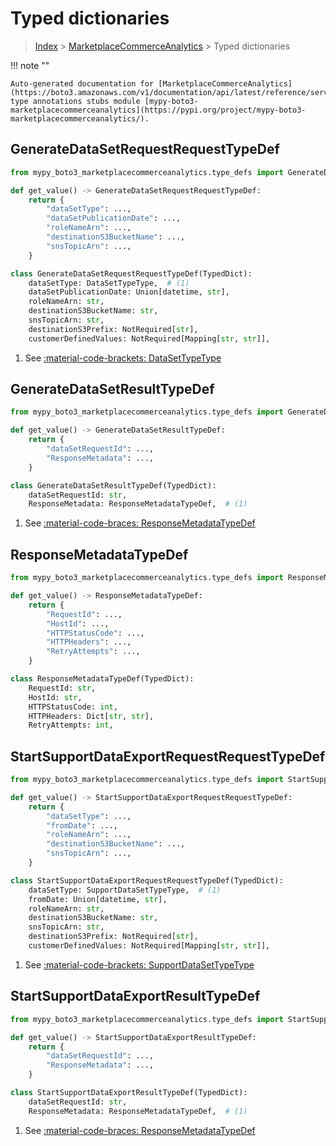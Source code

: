 # Typed dictionaries

> [Index](../README.md) > [MarketplaceCommerceAnalytics](./README.md) > Typed dictionaries

!!! note ""

    Auto-generated documentation for [MarketplaceCommerceAnalytics](https://boto3.amazonaws.com/v1/documentation/api/latest/reference/services/marketplacecommerceanalytics.html#MarketplaceCommerceAnalytics)
    type annotations stubs module [mypy-boto3-marketplacecommerceanalytics](https://pypi.org/project/mypy-boto3-marketplacecommerceanalytics/).

## GenerateDataSetRequestRequestTypeDef

```python title="Usage Example"
from mypy_boto3_marketplacecommerceanalytics.type_defs import GenerateDataSetRequestRequestTypeDef

def get_value() -> GenerateDataSetRequestRequestTypeDef:
    return {
        "dataSetType": ...,
        "dataSetPublicationDate": ...,
        "roleNameArn": ...,
        "destinationS3BucketName": ...,
        "snsTopicArn": ...,
    }
```

```python title="Definition"
class GenerateDataSetRequestRequestTypeDef(TypedDict):
    dataSetType: DataSetTypeType,  # (1)
    dataSetPublicationDate: Union[datetime, str],
    roleNameArn: str,
    destinationS3BucketName: str,
    snsTopicArn: str,
    destinationS3Prefix: NotRequired[str],
    customerDefinedValues: NotRequired[Mapping[str, str]],
```

1. See [:material-code-brackets: DataSetTypeType](./literals.md#datasettypetype) 
## GenerateDataSetResultTypeDef

```python title="Usage Example"
from mypy_boto3_marketplacecommerceanalytics.type_defs import GenerateDataSetResultTypeDef

def get_value() -> GenerateDataSetResultTypeDef:
    return {
        "dataSetRequestId": ...,
        "ResponseMetadata": ...,
    }
```

```python title="Definition"
class GenerateDataSetResultTypeDef(TypedDict):
    dataSetRequestId: str,
    ResponseMetadata: ResponseMetadataTypeDef,  # (1)
```

1. See [:material-code-braces: ResponseMetadataTypeDef](./type_defs.md#responsemetadatatypedef) 
## ResponseMetadataTypeDef

```python title="Usage Example"
from mypy_boto3_marketplacecommerceanalytics.type_defs import ResponseMetadataTypeDef

def get_value() -> ResponseMetadataTypeDef:
    return {
        "RequestId": ...,
        "HostId": ...,
        "HTTPStatusCode": ...,
        "HTTPHeaders": ...,
        "RetryAttempts": ...,
    }
```

```python title="Definition"
class ResponseMetadataTypeDef(TypedDict):
    RequestId: str,
    HostId: str,
    HTTPStatusCode: int,
    HTTPHeaders: Dict[str, str],
    RetryAttempts: int,
```

## StartSupportDataExportRequestRequestTypeDef

```python title="Usage Example"
from mypy_boto3_marketplacecommerceanalytics.type_defs import StartSupportDataExportRequestRequestTypeDef

def get_value() -> StartSupportDataExportRequestRequestTypeDef:
    return {
        "dataSetType": ...,
        "fromDate": ...,
        "roleNameArn": ...,
        "destinationS3BucketName": ...,
        "snsTopicArn": ...,
    }
```

```python title="Definition"
class StartSupportDataExportRequestRequestTypeDef(TypedDict):
    dataSetType: SupportDataSetTypeType,  # (1)
    fromDate: Union[datetime, str],
    roleNameArn: str,
    destinationS3BucketName: str,
    snsTopicArn: str,
    destinationS3Prefix: NotRequired[str],
    customerDefinedValues: NotRequired[Mapping[str, str]],
```

1. See [:material-code-brackets: SupportDataSetTypeType](./literals.md#supportdatasettypetype) 
## StartSupportDataExportResultTypeDef

```python title="Usage Example"
from mypy_boto3_marketplacecommerceanalytics.type_defs import StartSupportDataExportResultTypeDef

def get_value() -> StartSupportDataExportResultTypeDef:
    return {
        "dataSetRequestId": ...,
        "ResponseMetadata": ...,
    }
```

```python title="Definition"
class StartSupportDataExportResultTypeDef(TypedDict):
    dataSetRequestId: str,
    ResponseMetadata: ResponseMetadataTypeDef,  # (1)
```

1. See [:material-code-braces: ResponseMetadataTypeDef](./type_defs.md#responsemetadatatypedef) 
